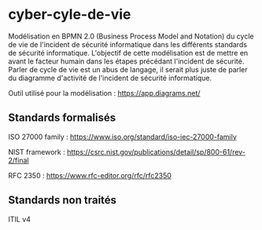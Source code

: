 # cyber-cyle-de-vie

Modélisation en BPMN 2.0 (Business Process Model and Notation) du cycle de vie de l'incident de sécurité informatique dans les différents standards de sécurité informatique. L'objectif de cette modélisation est de mettre en avant le facteur humain dans les étapes précédant l'incident de sécurité. Parler de cycle de vie est un abus de langage, il serait plus juste de parler du diagramme d'activité de l'incident de sécurité informatique.

Outil utilisé pour la modélisation : https://app.diagrams.net/

## Standards formalisés

ISO 27000 family : https://www.iso.org/standard/iso-iec-27000-family

NIST framework : https://csrc.nist.gov/publications/detail/sp/800-61/rev-2/final

RFC 2350 : https://www.rfc-editor.org/rfc/rfc2350

## Standards non traités

ITIL v4
